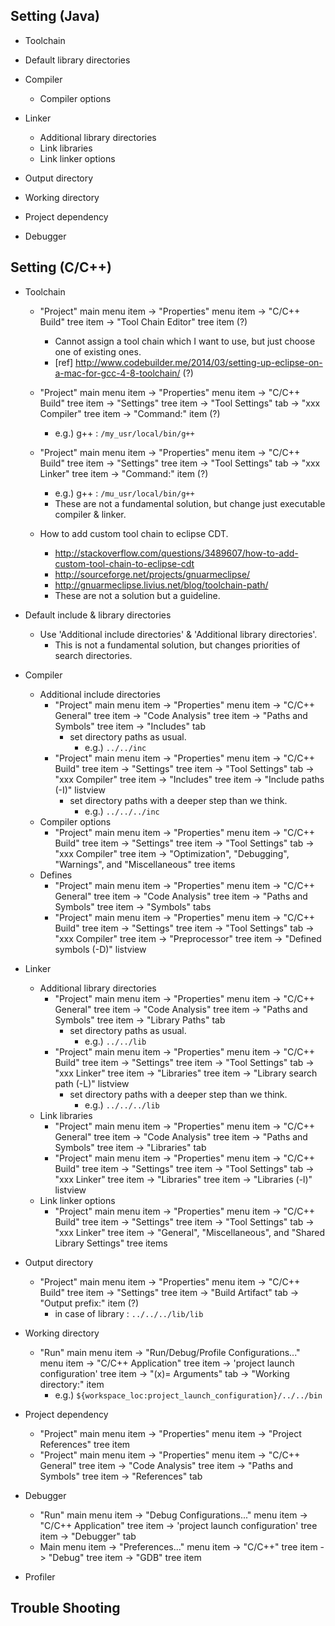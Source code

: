 ## Setting (Java)
- Toolchain

- Default library directories

- Compiler
	- Compiler options

- Linker
	- Additional library directories
	- Link libraries
	- Link linker options

- Output directory

- Working directory

- Project dependency

- Debugger

## Setting (C/C++)
- Toolchain
	- "Project" main menu item -> "Properties" menu item -> "C/C++ Build" tree item -> "Tool Chain Editor" tree item (?)
		- Cannot assign a tool chain which I want to use, but just choose one of existing ones.
		- [ref] http://www.codebuilder.me/2014/03/setting-up-eclipse-on-a-mac-for-gcc-4-8-toolchain/ (?)
	- "Project" main menu item -> "Properties" menu item -> "C/C++ Build" tree item -> "Settings" tree item -> "Tool Settings" tab -> "xxx Compiler" tree item -> "Command:" item (?)
		- e.g.) g++ : `/my_usr/local/bin/g++`
	- "Project" main menu item -> "Properties" menu item -> "C/C++ Build" tree item -> "Settings" tree item -> "Tool Settings" tab -> "xxx Linker" tree item -> "Command:" item (?)
		- e.g.) g++ : `/mu_usr/local/bin/g++`
		- These are not a fundamental solution, but change just executable compiler & linker.

	- How to add custom tool chain to eclipse CDT.
		- http://stackoverflow.com/questions/3489607/how-to-add-custom-tool-chain-to-eclipse-cdt
		- http://sourceforge.net/projects/gnuarmeclipse/
		- http://gnuarmeclipse.livius.net/blog/toolchain-path/
		- These are not a solution but a guideline.

- Default include & library directories
	- Use 'Additional include directories' & 'Additional library directories'.
		- This is not a fundamental solution, but changes priorities of search directories.

- Compiler
	- Additional include directories
		- "Project" main menu item -> "Properties" menu item -> "C/C++ General" tree item -> "Code Analysis" tree item -> "Paths and Symbols" tree item -> "Includes" tab
			- set directory paths as usual.
				- e.g.) `../../inc`
		- "Project" main menu item -> "Properties" menu item -> "C/C++ Build" tree item -> "Settings" tree item -> "Tool Settings" tab -> "xxx Compiler" tree item -> "Includes" tree item -> "Include paths (-I)" listview
			- set directory paths with a deeper step than we think.
				- e.g.) `../../../inc`
	- Compiler options
		- "Project" main menu item -> "Properties" menu item -> "C/C++ Build" tree item -> "Settings" tree item -> "Tool Settings" tab -> "xxx Compiler" tree item -> "Optimization", "Debugging", "Warnings", and "Miscellaneous" tree items
	- Defines
		- "Project" main menu item -> "Properties" menu item -> "C/C++ General" tree item -> "Code Analysis" tree item -> "Paths and Symbols" tree item -> "Symbols" tabs
		- "Project" main menu item -> "Properties" menu item -> "C/C++ Build" tree item -> "Settings" tree item -> "Tool Settings" tab -> "xxx Compiler" tree item -> "Preprocessor" tree item -> "Defined symbols (-D)" listview

- Linker
	- Additional library directories
		- "Project" main menu item -> "Properties" menu item -> "C/C++ General" tree item -> "Code Analysis" tree item -> "Paths and Symbols" tree item -> "Library Paths" tab
			- set directory paths as usual.
				- e.g.) `../../lib`
		- "Project" main menu item -> "Properties" menu item -> "C/C++ Build" tree item -> "Settings" tree item -> "Tool Settings" tab -> "xxx Linker" tree item -> "Libraries" tree item -> "Library search path (-L)" listview
			- set directory paths with a deeper step than we think.
				- e.g.) `../../../lib`
	- Link libraries
		- "Project" main menu item -> "Properties" menu item -> "C/C++ General" tree item -> "Code Analysis" tree item -> "Paths and Symbols" tree item -> "Libraries" tab
		- "Project" main menu item -> "Properties" menu item -> "C/C++ Build" tree item -> "Settings" tree item -> "Tool Settings" tab -> "xxx Linker" tree item -> "Libraries" tree item -> "Libraries (-l)" listview
	- Link linker options
		- "Project" main menu item -> "Properties" menu item -> "C/C++ Build" tree item -> "Settings" tree item -> "Tool Settings" tab -> "xxx Linker" tree item -> "General", "Miscellaneous", and "Shared Library Settings" tree items

- Output directory
	- "Project" main menu item -> "Properties" menu item -> "C/C++ Build" tree item -> "Settings" tree item -> "Build Artifact" tab -> "Output prefix:" item (?)
		- in case of library : `../../../lib/lib`

- Working directory
	- "Run" main menu item -> "Run/Debug/Profile Configurations..." menu item -> "C/C++ Application" tree item -> 'project launch configuration' tree item -> "(x)= Arguments" tab -> "Working directory:" item
		- e.g.) `${workspace_loc:project_launch_configuration}/../../bin`

- Project dependency
	- "Project" main menu item -> "Properties" menu item -> "Project References" tree item
	- "Project" main menu item -> "Properties" menu item -> "C/C++ General" tree item -> "Code Analysis" tree item -> "Paths and Symbols" tree item -> "References" tab

- Debugger
	- "Run" main menu item -> "Debug Configurations..." menu item -> "C/C++ Application" tree item -> 'project launch configuration' tree item -> "Debugger" tab
	- Main menu item -> "Preferences..." menu item -> "C/C++" tree item -> "Debug" tree item -> "GDB" tree item

- Profiler

## Trouble Shooting
